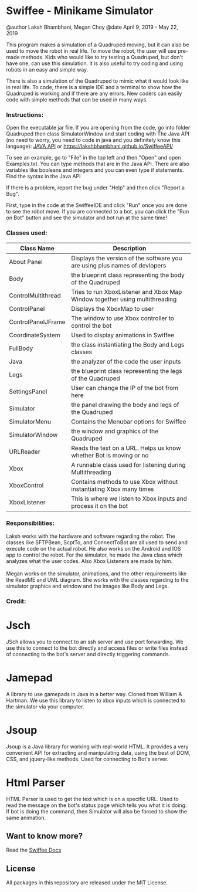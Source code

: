 # Swiffee - Minikame Simulator

@author Laksh Bhambhani, Megan Choy
@date April 9, 2019 - May 22, 2019

This program makes a simulation of a Quadruped moving, but it can also be used to move the robot in real life. To move the robot, the user will use pre-made methods. Kids who would like to try testing a Quadruped, but don't have one, can use this simulation. It is also useful to try coding and using robots in an easy and simple way. 

There is also a simulation of the Quadruped to mimic what it would look like in real life. To code, there is a simple IDE and a terminal to show how the Quadruped is working and if there are any errors. New coders can easily code with simple methods that can be used in many ways.

### Instructions:
Open the executable jar file. If you are opening from the code, go into folder Quadruped then class SimulatorWindow and start coding with The Java API (no need to worry, you need to code in java and you definitely know this language): <a href=https://lakshbhambhani.github.io/SwiffeeAPI/>JAVA API</a> or https://lakshbhambhani.github.io/SwiffeeAPI/

To see an example, go to "File" in the top left and then "Open" and open Examples.txt. You can type methods that are in the Java APi. There are also variables like booleans and integers and you can even type if statements. Find the syntax in the Java API

If there is a problem, report the bug under "Help" and then click "Report a Bug".

First, type in the code at the SwiffeeIDE and click "Run" once you are done to see the robot move. If you are connected to a bot, you can click the "Run on Bot" button and see the simulator and bot run at the same time!

### Classes used:

| Class Name | Description |
| --- | --- |
| About Panel | Displays the version of the software you are using plus names of devlopers |
| Body | the blueprint class representing the body of the Quadruped |
| ControlMultithread | Tries to run XboxListener and Xbox Map Window together using multithreading |
| ControlPanel | Displays the XboxMap to user |
| ControlPanelJFrame | The window to use Xbox controller to control the bot |
| CoordinateSystem | Used to display animations in Swiffee |
| FullBody | the class instantiating the Body and Legs classes |
| Java | the analyzer of the code the user inputs |
| Legs | the blueprint class representing the legs of the Quadruped |
| SettingsPanel | User can change the IP of the bot from here |
| Simulator | the panel drawing the body and legs of the Quadruped |
| SimulatorMenu | Contains the Menubar options for Swiffee |
| SimulatorWindow | the window and graphics of the Quadruped |
| URLReader | Reads the text on a URL. Helps us know whether Bot is moving or no |
| Xbox | A runnable class used for listening during Multithreading |
| XboxControl | Contains methods to use Xbox without instantiating Xbox many times |
| XboxListener | This is where we listen to Xbox inputs and process it on the bot |

### Responsibilities:<br>
Laksh works with the hardware and software regarding the robot. The classes like SFTPBean, ScptTo, and ConnectToBot are all used to send and execute code on the actual robot. He also works on the Android and IOS app to control the robot. For the simulator, he made the Java class which analyzes what the user codes. Also Xbox Listeners are made by him.
<br><br>
Megan works on the simulator, animations, and the other requirements like the ReadME and UML diagram. She works with the classes regarding to the simulator graphics and window and the images like Body and Legs.

### Credit:
# Jsch
JSch allows you to connect to an ssh server and use port forwarding. We use this to connect to the bot directly and access files or write files instead of connecting to the bot's server and directly triggering commands.

# Jamepad
A library to use gamepads in Java in a better way. Cloned from William A Hartman. We use this library to listen to xbox inputs which is connected to the simulator via your computer.

# Jsoup
Jsoup is a Java library for working with real-world HTML. It provides a very convenient API for extracting and manipulating data, using the best of DOM, CSS, and jquery-like methods. Used for connecting to Bot's server.

# Html Parser
HTML Parser is used to get the text which is on a specific URL. Used to read the message on the bot's status page which tells you what it is doing. If bot is doing the command, then Simulator will also be forced to show the same animation.

## Want to know more?
Read the <a href="https://lakshbhambhani.github.io/SwiffeeDocs/">Swiffee Docs</a>

## License

All packages in this repository are released under the MIT License.
